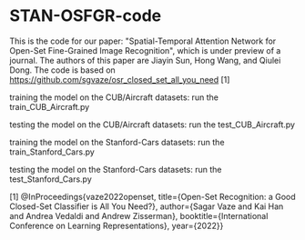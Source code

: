 # STAN-OSFGR-code
This is the code for our paper: "Spatial-Temporal Attention Network for Open-Set Fine-Grained Image Recognition", which is under preview of a journal. The authors of this paper are Jiayin Sun, Hong Wang, and Qiulei Dong. The code is based on https://github.com/sgvaze/osr_closed_set_all_you_need [1]

training the model on the CUB/Aircraft datasets:
run the train_CUB_Aircraft.py

testing the model on the CUB/Aircraft datasets:
run the test_CUB_Aircraft.py

training the model on the Stanford-Cars datasets:
run the train_Stanford_Cars.py

testing the model on the Stanford-Cars datasets:
run the test_Stanford_Cars.py



[1] @InProceedings{vaze2022openset,
               title={Open-Set Recognition: a Good Closed-Set Classifier is All You Need?},
               author={Sagar Vaze and Kai Han and Andrea Vedaldi and Andrew Zisserman},
               booktitle={International Conference on Learning Representations},
               year={2022}}
